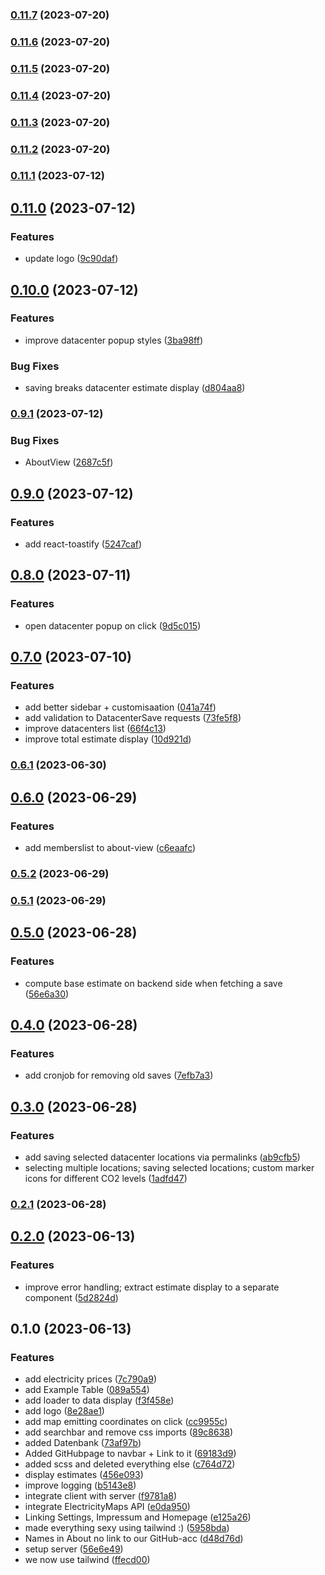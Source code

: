 

### [0.11.7](https://github.com/TeoDevGerman/CleanCloud/compare/0.11.6...0.11.7) (2023-07-20)

### [0.11.6](https://github.com/TeoDevGerman/CleanCloud/compare/0.11.5...0.11.6) (2023-07-20)

### [0.11.5](https://github.com/TeoDevGerman/CleanCloud/compare/0.11.4...0.11.5) (2023-07-20)

### [0.11.4](https://github.com/TeoDevGerman/CleanCloud/compare/0.11.3...0.11.4) (2023-07-20)

### [0.11.3](https://github.com/TeoDevGerman/CleanCloud/compare/0.11.2...0.11.3) (2023-07-20)

### [0.11.2](https://github.com/TeoDevGerman/CleanCloud/compare/0.11.1...0.11.2) (2023-07-20)

### [0.11.1](https://github.com/TeoDevGerman/CleanCloud/compare/0.11.0...0.11.1) (2023-07-12)

## [0.11.0](https://github.com/TeoDevGerman/CleanCloud/compare/0.10.0...0.11.0) (2023-07-12)


### Features

* update logo ([9c90daf](https://github.com/TeoDevGerman/CleanCloud/commit/9c90daf5332fba36fb58db8f074998d23d189771))

## [0.10.0](https://github.com/TeoDevGerman/CleanCloud/compare/0.9.1...0.10.0) (2023-07-12)


### Features

* improve datacenter popup styles ([3ba98ff](https://github.com/TeoDevGerman/CleanCloud/commit/3ba98ff5765b727fe1a9ba419997b3d43621841b))


### Bug Fixes

* saving breaks datacenter estimate display ([d804aa8](https://github.com/TeoDevGerman/CleanCloud/commit/d804aa8328944ff33f8b383c8bcc1439efa73dd2))

### [0.9.1](https://github.com/TeoDevGerman/CleanCloud/compare/0.9.0...0.9.1) (2023-07-12)


### Bug Fixes

* AboutView ([2687c5f](https://github.com/TeoDevGerman/CleanCloud/commit/2687c5f65041539e6f48e706308a864ef2b61576))

## [0.9.0](https://github.com/TeoDevGerman/CleanCloud/compare/0.8.0...0.9.0) (2023-07-12)


### Features

* add react-toastify ([5247caf](https://github.com/TeoDevGerman/CleanCloud/commit/5247cafcf2f8cb223e1f01237c5b0c49e8bea7de))

## [0.8.0](https://github.com/TeoDevGerman/CleanCloud/compare/0.7.0...0.8.0) (2023-07-11)


### Features

* open datacenter popup on click ([9d5c015](https://github.com/TeoDevGerman/CleanCloud/commit/9d5c015b32a00ce7d92ba6f31e77e2e643e94f22))

## [0.7.0](https://github.com/TeoDevGerman/CleanCloud/compare/0.6.1...0.7.0) (2023-07-10)


### Features

* add better sidebar + customisaation ([041a74f](https://github.com/TeoDevGerman/CleanCloud/commit/041a74f6a203c81244e99161009dbc48df78d824))
* add validation to DatacenterSave requests ([73fe5f8](https://github.com/TeoDevGerman/CleanCloud/commit/73fe5f8f5046448f8d707a763c457a380c78a61a))
* improve datacenters list ([66f4c13](https://github.com/TeoDevGerman/CleanCloud/commit/66f4c130eabaec315d8233fbf40335105848c321))
* improve total estimate display ([10d921d](https://github.com/TeoDevGerman/CleanCloud/commit/10d921d944926d5053722c5b086d4795621bac84))

### [0.6.1](https://github.com/TeoDevGerman/CleanCloud/compare/0.6.0...0.6.1) (2023-06-30)

## [0.6.0](https://github.com/TeoDevGerman/CleanCloud/compare/0.5.2...0.6.0) (2023-06-29)


### Features

* add memberslist to about-view ([c6eaafc](https://github.com/TeoDevGerman/CleanCloud/commit/c6eaafcbfc624a05d4c55cf368f446cbed1f329c))

### [0.5.2](https://github.com/TeoDevGerman/CleanCloud/compare/0.5.1...0.5.2) (2023-06-29)

### [0.5.1](https://github.com/TeoDevGerman/CleanCloud/compare/0.5.0...0.5.1) (2023-06-29)

## [0.5.0](https://github.com/TeoDevGerman/CleanCloud/compare/0.4.0...0.5.0) (2023-06-28)


### Features

* compute base estimate on backend side when fetching a save ([56e6a30](https://github.com/TeoDevGerman/CleanCloud/commit/56e6a3028bda8c022be3d36e734715a332064fbf))

## [0.4.0](https://github.com/TeoDevGerman/CleanCloud/compare/0.3.0...0.4.0) (2023-06-28)


### Features

* add cronjob for removing old saves ([7efb7a3](https://github.com/TeoDevGerman/CleanCloud/commit/7efb7a3ba5717d45faaacd2a17a2b2cb58179663))

## [0.3.0](https://github.com/TeoDevGerman/CleanCloud/compare/0.2.1...0.3.0) (2023-06-28)


### Features

* add saving selected datacenter locations via permalinks ([ab9cfb5](https://github.com/TeoDevGerman/CleanCloud/commit/ab9cfb5e43a8762571ed1e8bb7818fbfea25810c))
* selecting multiple locations; saving selected locations; custom marker icons for different CO2 levels ([1adfd47](https://github.com/TeoDevGerman/CleanCloud/commit/1adfd475dd8a2d01b641e5a6b1a411d6f0be507f))

### [0.2.1](https://github.com/TeoDevGerman/CleanCloud/compare/0.2.0...0.2.1) (2023-06-28)

## [0.2.0](https://github.com/TeoDevGerman/CleanCloud/compare/0.1.0...0.2.0) (2023-06-13)


### Features

* improve error handling; extract estimate display to a separate component ([5d2824d](https://github.com/TeoDevGerman/CleanCloud/commit/5d2824dc1b0bb6af9d44f19da7c23c05e688ba3d))

## 0.1.0 (2023-06-13)


### Features

* add electricity prices ([7c790a9](https://github.com/TeoDevGerman/CleanCloud/commit/7c790a96d929db883dfd2d6ff52dd75d9f19dcdd))
* add Example Table ([089a554](https://github.com/TeoDevGerman/CleanCloud/commit/089a55408a9a15584187b515892154b63eb94bf8))
* add loader to data display ([f3f458e](https://github.com/TeoDevGerman/CleanCloud/commit/f3f458ef9c50989ed3d8069366ee267b25802ff1))
* add logo ([8e28ae1](https://github.com/TeoDevGerman/CleanCloud/commit/8e28ae1e37c65608c243e22415ec26ee65db29f3))
* add map emitting coordinates on click ([cc9955c](https://github.com/TeoDevGerman/CleanCloud/commit/cc9955c181616b8ddb504f044ae476b0ded9f2d9))
* add searchbar and remove css imports ([89c8638](https://github.com/TeoDevGerman/CleanCloud/commit/89c8638056997c2bf349ff892e517f5705c91faa))
* added Datenbank ([73af97b](https://github.com/TeoDevGerman/CleanCloud/commit/73af97ba13afc4e97a347382e16d15e297a24ed2))
* Added GitHubpage to navbar + Link to it ([69183d9](https://github.com/TeoDevGerman/CleanCloud/commit/69183d9d1296e4705246d10ade7f83d41572635d))
* added scss and deleted everything else ([c764d72](https://github.com/TeoDevGerman/CleanCloud/commit/c764d725a29efe70f44bcd7afa4c695b26a2e9af))
* display estimates ([456e093](https://github.com/TeoDevGerman/CleanCloud/commit/456e0930b14e60050deceb5bd9025e2a1022fea1))
* improve logging ([b5143e8](https://github.com/TeoDevGerman/CleanCloud/commit/b5143e857f4ddb4dea98797471f066004776890b))
* integrate client with server ([f9781a8](https://github.com/TeoDevGerman/CleanCloud/commit/f9781a8b2bcff25c1c4f89eff5de2f6998016559))
* integrate ElectricityMaps API ([e0da950](https://github.com/TeoDevGerman/CleanCloud/commit/e0da950e598ba834db4344e690075ad8e04947b2))
* Linking Settings, Impressum and Homepage ([e125a26](https://github.com/TeoDevGerman/CleanCloud/commit/e125a2617aaf8fb03d3397ae51cba8231e53fdac))
* made everything sexy using tailwind :) ([5958bda](https://github.com/TeoDevGerman/CleanCloud/commit/5958bda1b3cf990adf20aa7a1f4c5d0c5814f36a))
* Names in About no link to our GitHub-acc ([d48d76d](https://github.com/TeoDevGerman/CleanCloud/commit/d48d76db94b06319de749739428dee936e955cc0))
* setup server ([56e6e49](https://github.com/TeoDevGerman/CleanCloud/commit/56e6e49757059f7028c72690367f74c8151c046a))
* we now use tailwind ([ffecd00](https://github.com/TeoDevGerman/CleanCloud/commit/ffecd006f4918706dde872ade3dc47e0f9d7f2cb))